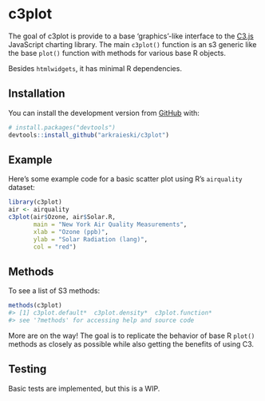 
<!-- README.md is generated from README.Rmd. Please edit that file -->

# c3plot

The goal of c3plot is provide to a base ‘graphics’-like interface to the
[C3.js](https://c3js.org/) JavaScript charting library. The main
`c3plot()` function is an s3 generic like the base `plot()` function
with methods for various base R objects.

Besides `htmlwidgets`, it has minimal R dependencies.

## Installation

You can install the development version from
[GitHub](https://github.com/) with:

``` r
# install.packages("devtools")
devtools::install_github("arkraieski/c3plot")
```

## Example

Here’s some example code for a basic scatter plot using R’s `airquality` dataset:

``` r
library(c3plot)
air <- airquality
c3plot(air$Ozone, air$Solar.R, 
       main = "New York Air Quality Measurements", 
       xlab = "Ozone (ppb)",
       ylab = "Solar Radiation (lang)",
       col = "red")
```



## Methods

To see a list of S3 methods:

``` r
methods(c3plot)
#> [1] c3plot.default*  c3plot.density*  c3plot.function*
#> see '?methods' for accessing help and source code
```

More are on the way\! The goal is to replicate the behavior of base R
`plot()` methods as closely as possible while also getting the benefits
of using C3.

## Testing

Basic tests are implemented, but this is a WIP.
